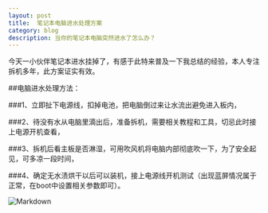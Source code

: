 ```yaml
---
layout:	post
title: 	笔记本电脑进水处理方案
category: blog
description: 当你的笔记本电脑突然进水了怎么办？
---
```


今天一小伙伴笔记本进水挂掉了，有感于此特来普及一下我总结的经验，本人专注拆机多年，此方案证实有效。

##电脑进水处理方法：

###1、立即扯下电源线，扣掉电池，把电脑倒过来让水流出避免进入板内，

###2、待没有水从电脑里滴出后，准备拆机，需要相关教程和工具，切忌此时接上电源开机查看，

###3、拆机后看主板是否淋湿，可用吹风机将电脑内部彻底吹一下，为了安全起见，可多凉一段时间，

###4、确定无水渍烘干以后可以装机，接上电源线开机测试（出现蓝屏情况属于正常，在boot中设置相关参数即可）。

![Markdown](http://imglf2.ph.126.net/QxJf7gKXFIDpK5Pp8AaZBg==/2175801570073495949.jpg)